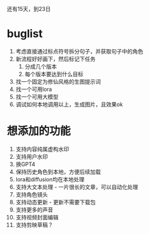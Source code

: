 还有15天，到23日

# buglist
1. 考虑直接通过标点符号拆分句子，并获取句子中的角色
2. 新流程好好画下，然后标记下任务
   1. 分成几个版本
   2. 每个版本要达到什么目标
3. 找一个固定为修仙风格的生图提示词
4. 找一个可用lora
5. 找一个可用大模型
6. 调试如何本地调用以上，生成图片，且效果ok

# 想添加的功能
1. 支持内容纯属虚构水印
1. 支持用户水印
2. 换GPT4
3. 保持历史角色到本地，方便后续加载
4. lora和diffusion均在本地处理
5. 支持大文本处理 - 一片很长的文章，可以自动化处理
6. 支持角色镜头
7. 支持动态更新 - 更新不需要下载包
8. 支持更多的声音
9. 支持视频封面编辑
10. 支持剪映草稿？
